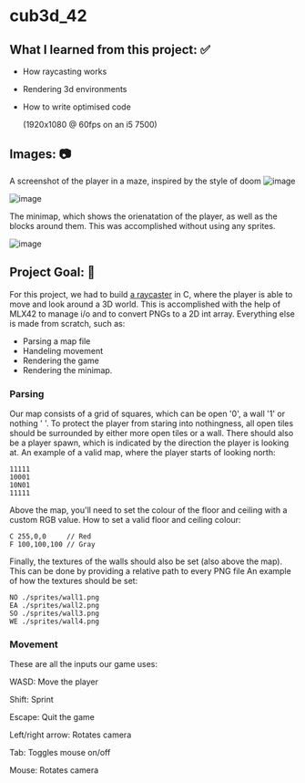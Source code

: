 # cub3d_42

## What I learned from this project: ✅
- How raycasting works
- Rendering 3d environments
- How to write optimised code

    (1920x1080 @ 60fps on an i5 7500)

## Images: 📷
A screenshot of the player in a maze, inspired by the style of doom
![image](https://github.com/user-attachments/assets/b1a8fd58-7e51-4f5c-93f4-1c4e2244dfa4)

![image](https://github.com/user-attachments/assets/d75f062a-031e-4b48-9aba-52b477059bf3)

The minimap, which shows the orienatation of the player, as well as the blocks around them.
This was accomplished without using any sprites.

![image](https://github.com/user-attachments/assets/6acde4fd-f864-4583-9ee6-0dfc6886a037)

## Project Goal: 🎯
For this project, we had to build [a raycaster](https://lodev.org/cgtutor/raycasting.html) in C, where the player is able to move and look around a 3D world. This is accomplished with the help of MLX42 to manage i/o and to convert PNGs to a 2D int array. Everything else is made from scratch, such as:
- Parsing a map file
- Handeling movement
- Rendering the game
- Rendering the minimap. 

### Parsing
Our map consists of a grid of squares, which can be open '0', a wall '1' or nothing ' '. To protect the player from staring into nothingness, all open tiles should be surrounded by either more open tiles or a wall. There should also be a player spawn, which is indicated by the direction the player is looking at.
An example of a valid map, where the player starts of looking north:
```
11111
10001
10N01
11111
```

Above the map, you'll need to set the colour of the floor and ceiling with a custom RGB value.
How to set a valid floor and ceiling colour:
```
C 255,0,0     // Red
F 100,100,100 // Gray
```

Finally, the textures of the walls should also be set (also above the map). This can be done by providing a relative path to every PNG file
An example of how the textures should be set:
```
NO ./sprites/wall1.png
EA ./sprites/wall2.png
SO ./sprites/wall3.png
WE ./sprites/wall4.png
```

### Movement
These are all the inputs our game uses:

WASD:             Move the player

Shift:            Sprint

Escape:           Quit the game

Left/right arrow: Rotates camera

Tab:              Toggles mouse on/off

Mouse:            Rotates camera
